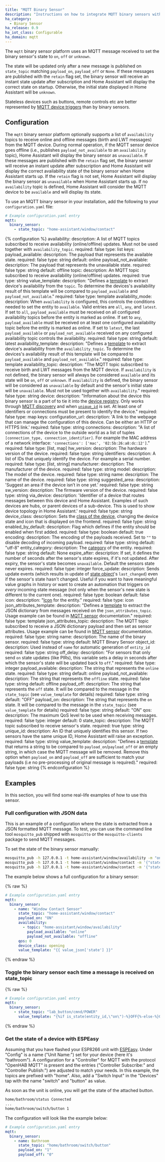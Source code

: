 ```yaml
---
title: "MQTT Binary Sensor"
description: "Instructions on how to integrate MQTT binary sensors within Home Assistant."
ha_category:
  - Binary Sensor
ha_release: 0.9
ha_iot_class: Configurable
ha_domain: mqtt
---
```


The `mqtt` binary sensor platform uses an MQTT message received to set the binary sensor's state to `on`, `off` or `unknown`.

The state will be updated only after a new message is published on `state_topic` matching `payload_on`, `payload_off` or `None`. If these messages are published with the `retain` flag set,
the binary sensor will receive an instant state update after subscription and Home Assistant will display the correct state on startup.
Otherwise, the initial state displayed in Home Assistant will be `unknown`.

Stateless devices such as buttons, remote controls etc are better represented by [MQTT device triggers](/integrations/device_trigger.mqtt/) than by binary sensors.

## Configuration

The `mqtt` binary sensor platform optionally supports a list of  `availability` topics to receive online and offline messages (birth and LWT messages) from the MQTT device. During normal operation, if the MQTT sensor device goes offline (i.e., publishes `payload_not_available` to an `availability` topic), Home Assistant will display the binary sensor as `unavailable`. If these messages are published with the `retain` flag set, the binary sensor will receive an instant update after subscription and Home Assistant will display the correct availability state of the binary sensor when Home Assistant starts up. If the `retain` flag is not set, Home Assistant will display the binary sensor as `unavailable` when Home Assistant starts up. If no `availability` topic is defined, Home Assistant will consider the MQTT device to be `available` and will display its state.

<a id='new_format'></a>
To use an MQTT binary sensor in your installation,
add the following to your `configuration.yaml` file:

```yaml
# Example configuration.yaml entry
mqtt:
  binary_sensor:
    - state_topic: "home-assistant/window/contact"
```

{% configuration %}
availability:
  description: A list of MQTT topics subscribed to receive availability (online/offline) updates. Must not be used together with `availability_topic`.
  required: false
  type: list
  keys:
    payload_available:
      description: The payload that represents the available state.
      required: false
      type: string
      default: online
    payload_not_available:
      description: The payload that represents the unavailable state.
      required: false
      type: string
      default: offline
    topic:
      description: An MQTT topic subscribed to receive availability (online/offline) updates.
      required: true
      type: string
    value_template:
      description: "Defines a [template](/docs/configuration/templating/#using-templates-with-the-mqtt-integration) to extract device's availability from the `topic`. To determine the devices's availability result of this template will be compared to `payload_available` and `payload_not_available`."
      required: false
      type: template
availability_mode:
  description: When `availability` is configured, this controls the conditions needed to set the entity to `available`. Valid entries are `all`, `any`, and `latest`. If set to `all`, `payload_available` must be received on all configured availability topics before the entity is marked as online. If set to `any`, `payload_available` must be received on at least one configured availability topic before the entity is marked as online. If set to `latest`, the last `payload_available` or `payload_not_available` received on any configured availability topic controls the availability.
  required: false
  type: string
  default: latest
availability_template:
  description: "Defines a [template](/docs/configuration/templating/#using-templates-with-the-mqtt-integration) to extract device's availability from the `availability_topic`. To determine the devices's availability result of this template will be compared to `payload_available` and `payload_not_available`."
  required: false
  type: template
availability_topic:
  description: "The MQTT topic subscribed to receive birth and LWT messages from the MQTT device. If `availability` is not defined, the binary sensor will always be considered `available` and its state will be `on`, `off` or `unknown`. If `availability` is defined, the binary sensor will be considered as `unavailable` by default and the sensor's initial state will be `unavailable`. Must not be used together with `availability`."
  required: false
  type: string
device:
  description: "Information about the device this binary sensor is a part of to tie it into the [device registry](https://developers.home-assistant.io/docs/en/device_registry_index.html). Only works through [MQTT discovery](/docs/mqtt/discovery/) and when [`unique_id`](#unique_id) is set. At least one of identifiers or connections must be present to identify the device."
  required: false
  type: map
  keys:
    configuration_url:
      description: 'A link to the webpage that can manage the configuration of this device. Can be either an HTTP or HTTPS link.'
      required: false
      type: string
    connections:
      description: "A list of connections of the device to the outside world as a list of tuples `[connection_type, connection_identifier]`. For example the MAC address of a network interface: `'connections': ['mac', '02:5b:26:a8:dc:12']`."
      required: false
      type: [list, map]
    hw_version:
      description: The hardware version of the device.
      required: false
      type: string
    identifiers:
      description: A list of IDs that uniquely identify the device. For example a serial number.
      required: false
      type: [list, string]
    manufacturer:
      description: The manufacturer of the device.
      required: false
      type: string
    model:
      description: The model of the device.
      required: false
      type: string
    name:
      description: The name of the device.
      required: false
      type: string
    suggested_area:
      description: 'Suggest an area if the device isn’t in one yet.'
      required: false
      type: string
    sw_version:
      description: The firmware version of the device.
      required: false
      type: string
    via_device:
      description: 'Identifier of a device that routes messages between this device and Home Assistant. Examples of such devices are hubs, or parent devices of a sub-device. This is used to show device topology in Home Assistant.'
      required: false
      type: string
device_class:
  description: Sets the [class of the device](/integrations/binary_sensor/#device-class), changing the device state and icon that is displayed on the frontend.
  required: false
  type: string
enabled_by_default:
  description: Flag which defines if the entity should be enabled when first added.
  required: false
  type: boolean
  default: true
encoding:
  description: The encoding of the payloads received. Set to `""` to disable decoding of incoming payload.
  required: false
  type: string
  default: "utf-8"
entity_category:
  description: The [category](https://developers.home-assistant.io/docs/core/entity#generic-properties) of the entity.
  required: false
  type: string
  default: None
expire_after:
  description: If set, it defines the number of seconds after the sensor's state expires, if it's not updated. After expiry, the sensor's state becomes `unavailable`. Default the sensors state never expires.
  required: false
  type: integer
force_update:
  description: Sends update events (which results in update of [state object](/docs/configuration/state_object/)'s `last_changed`) even if the sensor's state hasn't changed. Useful if you want to have meaningful value graphs in history or want to create an automation that triggers on *every* incoming state message (not only when the sensor's new state is different to the current one).
  required: false
  type: boolean
  default: false
icon:
  description: "[Icon](/docs/configuration/customizing-devices/#icon) for the entity."
  required: false
  type: icon
json_attributes_template:
  description: "Defines a [template](/docs/configuration/templating/#using-templates-with-the-mqtt-integration) to extract the JSON dictionary from messages received on the `json_attributes_topic`. Usage example can be found in [MQTT sensor](/integrations/sensor.mqtt/#json-attributes-template-configuration) documentation."
  required: false
  type: template
json_attributes_topic:
  description: The MQTT topic subscribed to receive a JSON dictionary payload and then set as sensor attributes. Usage example can be found in [MQTT sensor](/integrations/sensor.mqtt/#json-attributes-topic-configuration) documentation.
  required: false
  type: string
name:
  description: The name of the binary sensor.
  required: false
  type: string
  default: MQTT Binary Sensor
object_id:
  description: Used instead of `name` for automatic generation of `entity_id`
  required: false
  type: string
off_delay:
  description: "For sensors that only send `on` state updates (like PIRs), this variable sets a delay in seconds after which the sensor's state will be updated back to `off`."
  required: false
  type: integer
payload_available:
  description: The string that represents the `online` state.
  required: false
  type: string
  default: online
payload_not_available:
  description: The string that represents the `offline` state.
  required: false
  type: string
  default: offline
payload_off:
  description: The string that represents the `off` state. It will be compared to the message in the `state_topic` (see `value_template` for details)
  required: false
  type: string
  default: "OFF"
payload_on:
  description: The string that represents the `on` state. It will be compared to the message in the `state_topic` (see `value_template` for details)
  required: false
  type: string
  default: "ON"
qos:
  description: The maximum QoS level to be used when receiving messages.
  required: false
  type: integer
  default: 0
state_topic:
  description: The MQTT topic subscribed to receive sensor's state.
  required: true
  type: string
unique_id:
  description: An ID that uniquely identifies this sensor. If two sensors have the same unique ID, Home Assistant will raise an exception.
  required: false
  type: string
value_template:
  description: "Defines a [template](/docs/configuration/templating/#using-templates-with-the-mqtt-integration) that returns a string to be compared to `payload_on`/`payload_off` or an empty string, in which case the MQTT message will be removed. Remove this option when `payload_on` and `payload_off` are sufficient to match your payloads (i.e no pre-processing of original message is required)."
  required: false
  type: string
{% endconfiguration %}

## Examples

In this section, you will find some real-life examples of how to use this sensor.

### Full configuration with JSON data

This is an example of a configuration where the state is extracted from a JSON formatted MQTT message.
To test, you can use the command line tool `mosquitto_pub` shipped with `mosquitto` or the `mosquitto-clients` package to send MQTT messages.

To set the state of the binary sensor manually:

```bash
mosquitto_pub -h 127.0.0.1 -t home-assistant/window/availability -m "online"
mosquitto_pub -h 127.0.0.1 -t home-assistant/window/contact -m '{"state":"ON"}'
mosquitto_pub -h 127.0.0.1 -t home-assistant/window/contact -m '{"state":"OFF"}'
```

The example below shows a full configuration for a binary sensor:

{% raw %}

```yaml
# Example configuration.yaml entry
mqtt:
  binary_sensor:
    - name: "Window Contact Sensor"
      state_topic: "home-assistant/window/contact"
      payload_on: "ON"
      availability:
        - topic: "home-assistant/window/availability"
          payload_available: "online"
          payload_not_available: "offline"
      qos: 0
      device_class: opening
      value_template: "{{ value_json['state'] }}"
```

{% endraw %}

### Toggle the binary sensor each time a message is received on state_topic

{% raw %}

```yaml
# Example configuration.yaml entry
mqtt:
  binary_sensor:
    - state_topic: "lab_button/cmnd/POWER"
      value_template: "{%if is_state(entity_id,\"on\")-%}OFF{%-else-%}ON{%-endif%}"
```

{% endraw %}

### Get the state of a device with ESPEasy

Assuming that you have flashed your ESP8266 unit with [ESPEasy](https://github.com/letscontrolit/ESPEasy). Under "Config" is a name ("Unit Name:") set for your device (here it's "bathroom"). A configuration for a "Controller" for MQTT with the protocol "OpenHAB MQTT" is present and the entries ("Controller Subscribe:" and "Controller Publish:") are adjusted to match your needs. In this example, the topics are prefixed with "home". Also, add a "Switch Input" in the "Devices" tap with the name "switch" and "button" as value.

As soon as the unit is online, you will get the state of the attached button.

```txt
home/bathroom/status Connected
...
home/bathroom/switch/button 1
```

The configuration will look like the example below:

```yaml
# Example configuration.yaml entry
mqtt:
  binary_sensor:
    - name: Bathroom
      state_topic: "home/bathroom/switch/button"
      payload_on: "1"
      payload_off: "0"
```
